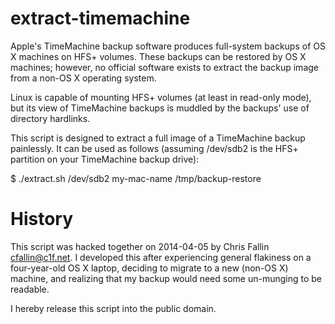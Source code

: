 extract-timemachine
===================

Apple's TimeMachine backup software produces full-system backups of OS X
machines on HFS+ volumes. These backups can be restored by OS X machines;
however, no official software exists to extract the backup image from a non-OS
X operating system.

Linux is capable of mounting HFS+ volumes (at least in read-only mode), but its
view of TimeMachine backups is muddled by the backups' use of directory
hardlinks.

This script is designed to extract a full image of a TimeMachine backup
painlessly. It can be used as follows (assuming /dev/sdb2 is the HFS+ partition
on your TimeMachine backup drive):

$ ./extract.sh /dev/sdb2 my-mac-name /tmp/backup-restore

History
=======

This script was hacked together on 2014-04-05 by Chris Fallin
<cfallin@c1f.net>. I developed this after experiencing general flakiness on a
four-year-old OS X laptop, deciding to migrate to a new (non-OS X) machine, and
realizing that my backup would need some un-munging to be readable.

I hereby release this script into the public domain.

